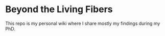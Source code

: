 # Beyond the Living Fibers

This repo is my personal wiki where I share mostly my findings during my PhD.

